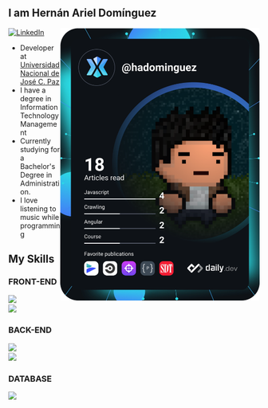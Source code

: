 ## I am Hernán Ariel Domínguez
<div align="left">
  <a href="https://app.daily.dev/hadominguez">
    <img src="https://github.com/hadominguez/hadominguez/blob/main/devcard.svg" width="400" align="right" alt="Domínguez Hernán's Dev Card"/>
  </a>
  
  <a href="https://www.linkedin.com/in/hadominguez/">
    <img
      src="https://img.shields.io/static/v1?logo=linkedin&style=flat-square&color=0e76a8&label=LinkedIn&message=Hern%C3%A1n%20Dom%C3%ADnguez"
      alt="LinkedIn"
    />
  </a>
</div>

- Developer at [Universidad Nacional de José C. Paz](https://unpaz.edu.ar/)
- I have a degree in Information Technology Management
- Currently studying for a Bachelor's Degree in Administration.
- I love listening to music while programming

## My Skills

### FRONT-END
<p align="left">
  <a href="https://skillicons.dev">
    <img src="https://skillicons.dev/icons?i=html,css,js" />
  </a>
  <br>
  <a href="https://skillicons.dev">
    <img src="https://skillicons.dev/icons?i=react,vue,angular" />
  </a>
</p>

### BACK-END
<p align="left">
  <a href="https://skillicons.dev">
    <img src="https://skillicons.dev/icons?i=php,ts,cs,py" />
  </a>
  <br>
  <a href="https://skillicons.dev">
    <img src="https://skillicons.dev/icons?i=symfony,laravel,nextjs,nodejs,dotnet,django" />
  </a>
</p>

### DATABASE
<p align="left">
  <a href="https://skillicons.dev">
    <img src="https://skillicons.dev/icons?i=postgres,mysql,mongodb" />
  </a>
</p>

